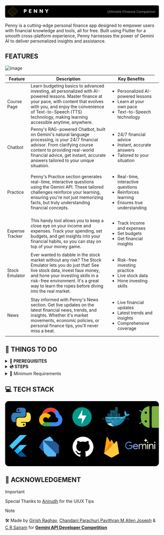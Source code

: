 
![alt text](Assets/image-2.png)
<p>Penny is a cutting-edge personal finance app designed to empower users with financial knowledge and tools, all for free. Built using Flutter for a smooth cross-platform experience, Penny harnesses the power of Gemini AI to deliver personalized insights and assistance.</p>
<h2>FEATURES</h2>

![image](https://github.com/user-attachments/assets/b967cb1b-2d2a-4716-845d-f97b859a2de8)

<table>
  <thead>
    <tr>
      <th>Feature</th>
      <th>Description</th>
      <th>Key Benefits</th>
    </tr>
  </thead>
  <tbody>
    <tr>
      <td>Course Page</td>
      <td>Learn budgeting basics to advanced investing, all personalized with AI-powered lessons. Master finance at your pace, with content that evolves with you, and enjoy the convenience of Text-to-Speech (TTS) technology, making learning accessible anytime, anywhere.</td>
      <td>
        <ul>
          <li>Personalized AI-powered lessons</li>
          <li>Learn at your own pace</li>
          <li>Text-to-Speech technology</li>
        </ul>
      </td>
      <td> </td>
    </tr>
    <tr>
      <td>Chatbot</td>
      <td>Penny's RAG-powered Chatbot, built on Gemini's natural language processing, is your 24/7 financial advisor. From clarifying course content to providing real-world financial advice, get instant, accurate answers tailored to your unique situation.</td>
      <td>
        <ul>
          <li>24/7 financial advice</li>
          <li>Instant, accurate answers</li>
          <li>Tailored to your situation</li>
        </ul>
      </td>
    </tr>
    <tr>
      <td>Practice</td>
      <td>Penny's Practice section generates real-time, interactive questions using the Gemini API. These tailored challenges reinforce your learning, ensuring you're not just memorizing facts, but truly understanding financial concepts.</td>
      <td>
        <ul>
          <li>Real-time, interactive questions</li>
          <li>Reinforces learning</li>
          <li>Ensures true understanding</li>
        </ul>
      </td>
    </tr>
    <tr>
      <td>Expense Tracker</td>
      <td>This handy tool allows you to keep a close eye on your income and expenses. Track your spending, set budgets, and get insights into your financial habits, so you can stay on top of your money game.</td>
      <td>
        <ul>
          <li>Track income and expenses</li>
          <li>Set budgets</li>
          <li>Get financial insights</li>
        </ul>
      </td>
    </tr>
    <tr>
      <td>Stock Emulator</td>
      <td>Ever wanted to dabble in the stock market without any risk? The Stock Emulator lets you do just that! See live stock data, invest faux money, and hone your investing skills in a risk-free environment. It's a great way to learn the ropes before diving into the real market.</td>
      <td>
        <ul>
          <li>Risk-free investing practice</li>
          <li>Live stock data</li>
          <li>Hone investing skills</li>
        </ul>
      </td>
    </tr>
    <tr>
      <td>News</td>
      <td>Stay informed with Penny's News section. Get live updates on the latest financial news, trends, and insights. Whether it's market movements, economic policies, or personal finance tips, you'll never miss a beat.</td>
      <td>
        <ul>
          <li>Live financial updates</li>
          <li>Latest trends and insights</li>
          <li>Comprehensive coverage</li>
        </ul>
      </td>
    </tr>
  </tbody>
</table>

<h2>📝 THINGS TO DO</h2>
<details>
   <summary><b>🐧 PREREQUISITES</b></summary>
   <ol>
   <li><b>Flutter SDK</b></li>
   <li><b>Android Studio</b></li>
   <li><b>Python</b></li>
   <li><b>Google Cloud Platform Account</b></li>
   <li><b>Firebase</b></li>
   </ol>
</details>

<details>
   <summary><b>💿 STEPS</b></summary>
   <ol>
      <li><b>Clone the Repo</b></li>
      <pre><code>git clone https://github.com/wreckage0907/Penny.git</code></pre>
      <li><b>Navigate to the project directory</b></li>
      <pre><code> cd Penny</code></pre>
      <li><b>Navigate to the backend directory and run</b></li>
      <pre><code> pip install -r requirements.txt</code></pre>
      <li><b>Navigate to the mobile directory and run </b></li>
      <pre><code> flutter pub get</code></pre>
      <li><b>Update .env in both /mobile & /backend</b></li>
      <li><b>Ensure you get the serviceAccountKeys from firebase for /backend & /mobile</b></li>
      <li><b>Run this in one terminal at the backend directory</b>
      <pre><code>python3 main.py</code></pre></li>
      <li><b>Run this in another terminal at the mobile directory</b></li>
      <pre><code>flutter run</code></pre>
   </ol>
</details>
<details>
   <summary>🔮 Minimum Requirements</summary>
      <ul>
         <li>2GB Storage</li>
         <li>8GB RAM</li>
         <li>Intel Pentium +</li>
         <li>Windows 7+ (or) Mac OSX 8+</li>
      </ul>
</details>

<h2> 💻 TECH STACK </h2>

![TechStack](Assets/Techstack.png)

<h2>🦄 ACKNOWLEDGEMENT</h2>

> [!IMPORTANT]
> Special Thanks to [Anirudh](https://github.com/shotoyaar) for the UIUX Tips 

> [!NOTE]
> 🛠️ Made by [Girish Raghav](https://github.com/wreckage0907), [Chandani Parachuri](https://github.com/Chandani122),[Pavithran M](https://github.com/atPavithran),[Allen Joseph](https://github.com/terfefed) & [C R Sairam](https://github.com/crs7617) for [**Gemini API Developer Competition**](https://ai.google.dev/competition/?utm_content)<br>
